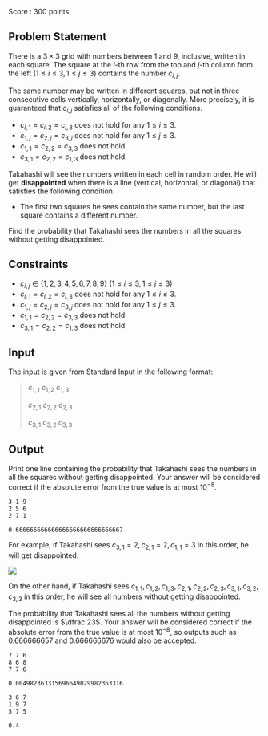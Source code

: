 Score : $300$ points

## Problem Statement

There is a $3\times3$ grid with numbers between $1$ and $9$, inclusive, written in each square. The square at the $i$-th row from the top and $j$-th column from the left $(1\leq i\leq3,1\leq j\leq3)$ contains the number $c _ {i,j}$.

The same number may be written in different squares, but not in three consecutive cells vertically, horizontally, or diagonally.
More precisely, it is guaranteed that $c _ {i,j}$ satisfies all of the following conditions.

- $c _ {i,1}=c _ {i,2}=c _ {i,3}$ does not hold for any $1\leq i\leq3$.
- $c _ {1,j}=c _ {2,j}=c _ {3,j}$ does not hold for any $1\leq j\leq3$.
- $c _ {1,1}=c _ {2,2}=c _ {3,3}$ does not hold.
- $c _ {3,1}=c _ {2,2}=c _ {1,3}$ does not hold.

Takahashi will see the numbers written in each cell in random order.
He will get **disappointed** when there is a line (vertical, horizontal, or diagonal) that satisfies the following condition.

- The first two squares he sees contain the same number, but the last square contains a different number.

Find the probability that Takahashi sees the numbers in all the squares without getting disappointed.

## Constraints

- $c _ {i,j}\in\lbrace1,2,3,4,5,6,7,8,9\rbrace\ (1\leq i\leq3,1\leq j\leq3)$
- $c _ {i,1}=c _ {i,2}=c _ {i,3}$ does not hold for any $1\leq i\leq3$.
- $c _ {1,j}=c _ {2,j}=c _ {3,j}$ does not hold for any $1\leq j\leq3$.
- $c _ {1,1}=c _ {2,2}=c _ {3,3}$ does not hold.
- $c _ {3,1}=c _ {2,2}=c _ {1,3}$ does not hold.

## Input

The input is given from Standard Input in the following format:

> $c _ {1,1}$ $c _ {1,2}$ $c _ {1,3}$
> 
> $c _ {2,1}$ $c _ {2,2}$ $c _ {2,3}$
> 
> $c _ {3,1}$ $c _ {3,2}$ $c _ {3,3}$

## Output

Print one line containing the probability that Takahashi sees the numbers in all the squares without getting disappointed.
Your answer will be considered correct if the absolute error from the true value is at most $10 ^ {-8}$.

```input1
3 1 9
2 5 6
2 7 1
```

```output1
0.666666666666666666666666666667
```

For example, if Takahashi sees $c _ {3,1}=2,c _ {2,1}=2,c _ {1,1}=3$ in this order, he will get disappointed.

![](https://img.atcoder.jp/abc319/d4635a227bbb8db7143f4bbee77a9979.png)

On the other hand, if Takahashi sees $c _ {1,1},c _ {1,2},c _ {1,3},c _ {2,1},c _ {2,2},c _ {2,3},c _ {3,1},c _ {3,2},c _ {3,3}$ in this order, he will see all numbers without getting disappointed.

The probability that Takahashi sees all the numbers without getting disappointed is $\dfrac 23$.
Your answer will be considered correct if the absolute error from the true value is at most $10 ^ {-8}$, so outputs such as $0.666666657$ and $0.666666676$ would also be accepted.

```input2
7 7 6
8 6 8
7 7 6
```

```output2
0.004982363315696649029982363316
```

```input3
3 6 7
1 9 7
5 7 5
```

```output3
0.4
```